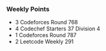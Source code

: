 ### Weekly Points
* 3 Codeforces Round 768
* 4 Codechef Starters 37 Division 4
* 1 Codeforces Round 787
* 2 Leetcode Weekly 291
